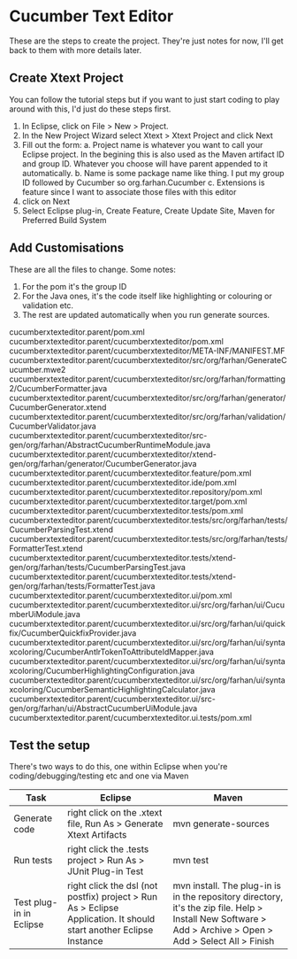 # Cucumber Text Editor

These are the steps to create the project.
They're just notes for now, I'll get back to them with more details later.

## Create Xtext Project

You can follow the tutorial steps but if you want to just start coding to play around with this, I'd just do these steps first.

1. In Eclipse, click on File > New > Project.
2. In the New Project Wizard select Xtext > Xtext Project and click Next
3. Fill out the form:
a. Project name is whatever you want to call your Eclipse project. In the begining this is also used as the Maven artifact ID and group ID. Whatever you choose will have parent appended to it automatically.
b. Name is some package name like thing. I put my group ID followed by Cucumber so org.farhan.Cucumber
c. Extensions is feature since I want to associate those files with this editor
4. click on Next
5. Select Eclipse plug-in, Create Feature, Create Update Site, Maven for Preferred Build System

## Add Customisations

These are all the files to change. Some notes:
1. For the pom it's the group ID
2. For the Java ones, it's the code itself like highlighting or colouring or validation etc.
3. The rest are updated automatically when you run generate sources.

cucumberxtexteditor.parent/pom.xml
cucumberxtexteditor.parent/cucumberxtexteditor/pom.xml
cucumberxtexteditor.parent/cucumberxtexteditor/META-INF/MANIFEST.MF
cucumberxtexteditor.parent/cucumberxtexteditor/src/org/farhan/GenerateCucumber.mwe2
cucumberxtexteditor.parent/cucumberxtexteditor/src/org/farhan/formatting2/CucumberFormatter.java
cucumberxtexteditor.parent/cucumberxtexteditor/src/org/farhan/generator/CucumberGenerator.xtend
cucumberxtexteditor.parent/cucumberxtexteditor/src/org/farhan/validation/CucumberValidator.java
cucumberxtexteditor.parent/cucumberxtexteditor/src-gen/org/farhan/AbstractCucumberRuntimeModule.java
cucumberxtexteditor.parent/cucumberxtexteditor/xtend-gen/org/farhan/generator/CucumberGenerator.java
cucumberxtexteditor.parent/cucumberxtexteditor.feature/pom.xml
cucumberxtexteditor.parent/cucumberxtexteditor.ide/pom.xml
cucumberxtexteditor.parent/cucumberxtexteditor.repository/pom.xml
cucumberxtexteditor.parent/cucumberxtexteditor.target/pom.xml
cucumberxtexteditor.parent/cucumberxtexteditor.tests/pom.xml
cucumberxtexteditor.parent/cucumberxtexteditor.tests/src/org/farhan/tests/CucumberParsingTest.xtend
cucumberxtexteditor.parent/cucumberxtexteditor.tests/src/org/farhan/tests/FormatterTest.xtend
cucumberxtexteditor.parent/cucumberxtexteditor.tests/xtend-gen/org/farhan/tests/CucumberParsingTest.java
cucumberxtexteditor.parent/cucumberxtexteditor.tests/xtend-gen/org/farhan/tests/FormatterTest.java
cucumberxtexteditor.parent/cucumberxtexteditor.ui/pom.xml
cucumberxtexteditor.parent/cucumberxtexteditor.ui/src/org/farhan/ui/CucumberUiModule.java
cucumberxtexteditor.parent/cucumberxtexteditor.ui/src/org/farhan/ui/quickfix/CucumberQuickfixProvider.java
cucumberxtexteditor.parent/cucumberxtexteditor.ui/src/org/farhan/ui/syntaxcoloring/CucumberAntlrTokenToAttributeIdMapper.java
cucumberxtexteditor.parent/cucumberxtexteditor.ui/src/org/farhan/ui/syntaxcoloring/CucumberHighlightingConfiguration.java
cucumberxtexteditor.parent/cucumberxtexteditor.ui/src/org/farhan/ui/syntaxcoloring/CucumberSemanticHighlightingCalculator.java
cucumberxtexteditor.parent/cucumberxtexteditor.ui/src-gen/org/farhan/ui/AbstractCucumberUiModule.java
cucumberxtexteditor.parent/cucumberxtexteditor.ui.tests/pom.xml

## Test the setup

There's two ways to do this, one within Eclipse when you're coding/debugging/testing etc and one via Maven 

| Task | Eclipse | Maven |
| ---- | ------- | ----- |
| Generate code | right click on the .xtext file, Run As > Generate Xtext Artifacts | mvn generate-sources |
| Run tests | right click the .tests project > Run As > JUnit Plug-in Test | mvn test |
| Test plug-in in Eclipse | right click the dsl (not postfix) project > Run As > Eclipse Application. It should start another Eclipse Instance | mvn install. The plug-in is in the repository directory, it's the zip file. Help > Install New Software > Add > Archive > Open  > Add > Select All > Finish |
